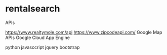 # rentalsearch


APIs

https://www.realtymole.com/api
https://www.zipcodeapi.com/
Google Map APIs
Google Cloud App Engine

python 
javasccript 
jquery
bootstrap

